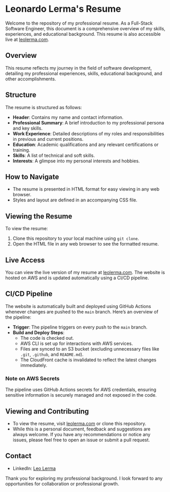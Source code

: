 # Leonardo Lerma's Resume

Welcome to the repository of my professional resume. As a Full-Stack Software Engineer, this document is a comprehensive overview of my skills, experiences, and educational background. This resume is also accessible live at [leolerma.com](https://leolerma.com).

## Overview

This resume reflects my journey in the field of software development, detailing my professional experiences, skills, educational background, and other accomplishments.

## Structure

The resume is structured as follows:

- **Header**: Contains my name and contact information.
- **Professional Summary**: A brief introduction to my professional persona and key skills.
- **Work Experience**: Detailed descriptions of my roles and responsibilities in previous and current positions.
- **Education**: Academic qualifications and any relevant certifications or training.
- **Skills**: A list of technical and soft skills.
- **Interests**: A glimpse into my personal interests and hobbies.

## How to Navigate

- The resume is presented in HTML format for easy viewing in any web browser.
- Styles and layout are defined in an accompanying CSS file.

## Viewing the Resume

To view the resume:

1. Clone this repository to your local machine using `git clone`.
2. Open the HTML file in any web browser to see the formatted resume.

## Live Access

You can view the live version of my resume at [leolerma.com](https://leolerma.com). The website is hosted on AWS and is updated automatically using a CI/CD pipeline.

## CI/CD Pipeline

The website is automatically built and deployed using GitHub Actions whenever changes are pushed to the `main` branch. Here’s an overview of the pipeline:

- **Trigger**: The pipeline triggers on every push to the `main` branch.
- **Build and Deploy Steps**:
  - The code is checked out.
  - AWS CLI is set up for interactions with AWS services.
  - Files are synced to an S3 bucket (excluding unnecessary files like `.git`, `.github`, and `README.md`).
  - The CloudFront cache is invalidated to reflect the latest changes immediately.

### Note on AWS Secrets
The pipeline uses GitHub Actions secrets for AWS credentials, ensuring sensitive information is securely managed and not exposed in the code.

## Viewing and Contributing

- To view the resume, visit [leolerma.com](https://leolerma.com) or clone this repository.
- While this is a personal document, feedback and suggestions are always welcome. If you have any recommendations or notice any issues, please feel free to open an issue or submit a pull request.

## Contact

- LinkedIn: [Leo Lerma](https://www.linkedin.com/in/leonardo-lerma/)

Thank you for exploring my professional background. I look forward to any opportunities for collaboration or professional growth.
